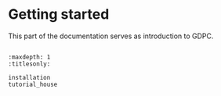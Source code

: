 # Getting started

This part of the documentation serves as introduction to GDPC.


```{rubric} Contents
```

```{toctree}
:maxdepth: 1
:titlesonly:

installation
tutorial_house
```
